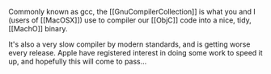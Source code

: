 Commonly known as gcc, the [[GnuCompilerCollection]] is what you and I (users of [[MacOSX]]) use to compiler our [[ObjC]] code into a nice, tidy, [[MachO]] binary.

It's also a very slow compiler by modern standards, and is getting worse every release. Apple have registered interest in doing some work to speed it up, and hopefully this will come to pass...
